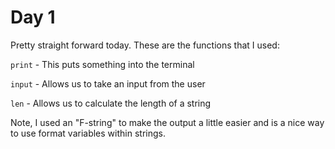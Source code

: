 # Day 1
Pretty straight forward today. These are the functions that I used:

`print` - This puts something into the terminal

`input` - Allows us to take an input from the user 

`len` - Allows us to calculate the length of a string

Note, I used an "F-string" to make the output a little easier and is a nice way to use format variables within strings.
